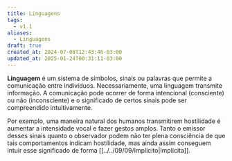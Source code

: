 ```yaml
---
title: Linguagens
tags:
  - v1.1
aliases:
  - Linguagens
draft: true
created_at: 2024-07-08T12:43:46-03:00
updated_at: 2025-01-24T00:31:11-03:00
---
```


**Linguagem** é um sistema de símbolos, sinais ou palavras que permite a comunicação entre indivíduos. Necessariamente, uma linguagem transmite informação. A comunicação pode ocorrer de forma intencional (consciente) ou não (inconsciente) e o significado de certos sinais pode ser compreendido intuitivamente.

Por exemplo, uma maneira natural dos humanos transmitirem hostilidade é aumentar a intensidade vocal e fazer gestos amplos. Tanto o emissor desses sinais quanto o observador podem não ter plena consciência de que tais comportamentos indicam hostilidade, mas ainda assim conseguem intuir esse significado de forma [[../../09/09/Implícito|Implícita]].